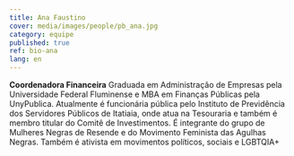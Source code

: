 ```yaml
---
title: Ana Faustino
cover: media/images/people/pb_ana.jpg
category: equipe
published: true
ref: bio-ana
lang: en
---
```

**Coordenadora Financeira** Graduada em Administração de Empresas pela Universidade Federal Fluminense e MBA em Finanças Públicas pela UnyPublica. Atualmente é funcionária pública pelo Instituto de Previdência dos Servidores Públicos de Itatiaia, onde atua na Tesouraria e também é membro titular do Comitê de Investimentos. É integrante do grupo de Mulheres Negras de Resende e do Movimento Feminista das Agulhas Negras. Também é ativista em movimentos políticos, sociais e LGBTQIA+
